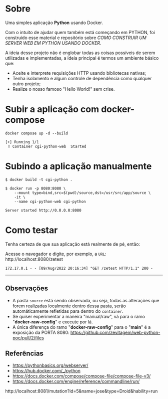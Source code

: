 # Sobre
Uma simples aplicação **Python** usando Docker.

Com o intuito de ajudar quem também está começando em PYTHON, foi construído esse material e repositório sobre *COMO CONSTRUIR UM SERVER WEB EM PYTHON USANDO DOCKER*.

A ideia desse projeto não é englobar todas as coisas possíveis de serem utilizadas e implementadas, a ideia principal é termos um ambiente básico que:
- Aceite e interprete requisições HTTP usando bibliotecas nativas;
- Tenha isolamento e algum controle de dependência como qualquer outro projeto;
- Realize o nosso famoso "Hello World!" sem crise.

# Subir a aplicação com docker-compose
```shell
docker compose up -d --build

[+] Running 1/1
 ⠿ Container cgi-python-web  Started
```

# Subindo a aplicação manualmente
```shell
$ docker build -t cgi-python .

$ docker run -p 8080:8080 \
    --mount type=bind,src=$(pwd)/source,dst=/usr/src/app/source \ 
    -it \
    --name cgi-python-web cgi-python
    
Server started http://0.0.0.0:8080
```

# Como testar
Tenha certeza de que sua aplicação está realmente de pé, então:

Acesse o navegador e digite, por exemplo, a `URL`: http://localhost:8080/zetest

```shell
172.17.0.1 - - [09/Aug/2022 20:16:34] "GET /zetest HTTP/1.1" 200 -
```

---
## Observações
- A pasta `source` está sendo observada, ou seja, todas as alterações que forem realizadas localmente dentro dessa pasta, serão automáticamente refletidas para dentro do `container`.
- Se quiser experimentar a maneira "manual/raw", vá para o ramo "**docker-raw-config**" e execute por lá.
- A única diferença do ramo "**docker-raw-config**" para o "**main**" é a exposição da PORTA 8080: https://github.com/zevitagem/web-python-poc/pull/2/files

## Referências
- https://pythonbasics.org/webserver/
- https://hub.docker.com/_/python
- https://docs.docker.com/compose/compose-file/compose-file-v3/
- https://docs.docker.com/engine/reference/commandline/run/

http://localhost:8081/mutation?id=5&name=jose&type=Droid&hability=run